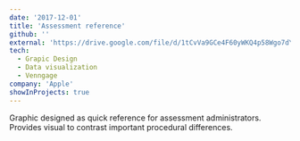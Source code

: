 ```yaml
---
date: '2017-12-01'
title: 'Assessment reference'
github: ''
external: 'https://drive.google.com/file/d/1tCvVa9GCe4F60yWKQ4p58Wgo7dYjAT1Q/view?usp=sharing'
tech:
  - Grapic Design
  - Data visualization
  - Venngage
company: 'Apple'
showInProjects: true
---
```


Graphic designed as quick reference for assessment administrators. Provides visual to contrast important procedural differences.

